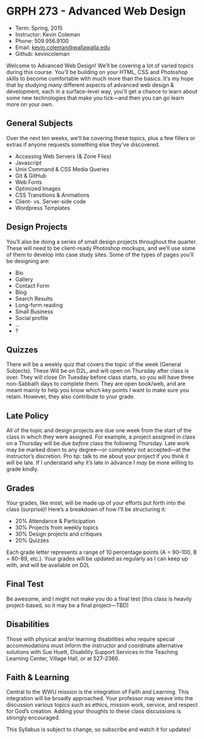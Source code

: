 # GRPH 273 - Advanced Web Design

* Term: Spring, 2015
* Instructor: Kevin Coleman
* Phone: 509.956.9100
* Email: kevin.coleman@wallawalla.edu
* Github: kevincoleman

Welcome to Advanced Web Design! We’ll be covering a lot of varied topics during this course. You’ll be building on your HTML, CSS and Photoshop skills to become comfortable with much more than the basics. It’s my hope that by studying many different aspects of advanced web design & development, each in a surface-level way, you’ll get a chance to learn about some new technologies that make you tick—and then you can go learn more on your own.

## General Subjects
Over the next ten weeks, we’ll be covering these topics, plus a few fillers or extras if anyone requests something else they’ve discovered.

* Accessing Web Servers (& Zone Files)
* Javascript
* Unix Command & CSS Media Queries
* Git & GitHub
* Web Fonts
* Optimized Images
* CSS Transitions & Animations
* Client- vs. Server-side code
* Wordpress Templates


## Design Projects
You’ll also be doing a series of small design projects throughout the quarter. These will need to be client-ready Photoshop mockups, and we’ll use some of them to develop into case study sites. Some of the types of pages you’ll be designing are:

* Bio
* Gallery
* Contact Form
* Blog
* Search Results
* Long-form reading
* Small Business
* Social profile
* ...
* ?


## Quizzes
There will be a weekly quiz that covers the topic of the week (General Subjects). These Will be on D2L, and will open on Thursday after class is over. They will close On Tuesday before class starts, so you will have three non-Sabbath days to complete them. They are open book/web, and are meant mainly to help you know which key points I want to make sure you retain. However, they also contribute to your grade.


## Late Policy
All of the topic and design projects are due one week from the start of the class in which they were assigned. For example, a project assigned in class on a Thursday will be due *before* class the following Thursday. Late work may be marked down to any degree—or completely not accepted—at the instructor’s discretion. Pro tip: talk to me about your project if you think it will be late. If I understand why it’s late in advance I *may* be more willing to grade kindly.

## Grades
Your grades, like most, will be made up of your efforts put forth into the class (surprise)! Here’s a breakdown of how I’ll be structuring it:

* 20% Attendance & Participation
* 30% Projects from weekly topics
* 30% Design projects and critiques
* 20% Quizzes

Each grade letter represents a range of 10 percentage points (A = 90–100, B = 80–89, etc.). Your grades will be updated as regularly as I can keep up with, and will be available on D2L


## Final Test
Be awesome, and I might not make you do a final test (this class is heavily project-based, so it may be a final project—TBD)


## Disabilities
Those with physical and/or learning disabilities who require
special accommodations must inform the instructor and
coordinate alternative solutions with Sue Huett, Disability
Support Services in the Teaching Learning Center, Village
Hall, or at 527-2366.


## Faith & Learning
Central to the WWU mission is the integration of Faith
and Learning. This integration will be broadly approached.
Your professor may weave into the discussion various topics
such as ethics, mission work, service, and respect for God’s
creation. Adding your thoughts to these class discussions is
strongly encouraged.



This Syllabus is subject to change, so subscribe and watch it for updates!
